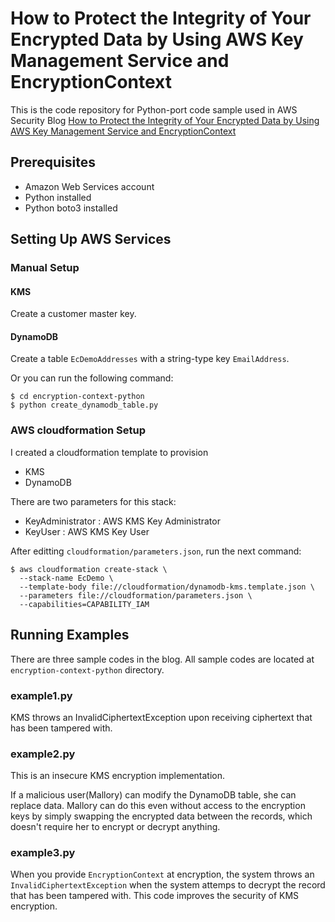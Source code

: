 # How to Protect the Integrity of Your Encrypted Data by Using AWS Key Management Service and EncryptionContext

This is the code repository for Python-port code sample used in AWS Security Blog [How to Protect the Integrity of Your Encrypted Data by Using AWS Key Management Service and EncryptionContext]

## Prerequisites 
  - Amazon Web Services account
  - Python installed
  - Python boto3 installed
 
## Setting Up AWS Services

### Manual Setup

#### KMS

Create a customer master key.

#### DynamoDB

Create a table `EcDemoAddresses` with a string-type key `EmailAddress`.

Or you can run the following command:

```
$ cd encryption-context-python
$ python create_dynamodb_table.py
```

### AWS cloudformation Setup

I created a cloudformation template to provision

* KMS
* DynamoDB

There are two parameters for this stack:

* KeyAdministrator : AWS KMS Key Administrator
* KeyUser : AWS KMS Key User

After editting `cloudformation/parameters.json`, run the next command:

```
$ aws cloudformation create-stack \
  --stack-name EcDemo \
  --template-body file://cloudformation/dynamodb-kms.template.json \
  --parameters file://cloudformation/parameters.json \
  --capabilities=CAPABILITY_IAM
```

## Running Examples

There are three sample codes in the blog.
All sample codes are located at `encryption-context-python` directory.

### example1.py

KMS throws an InvalidCiphertextException upon receiving ciphertext that has been tampered with.

### example2.py

This is an insecure KMS encryption implementation.

If a malicious user(Mallory) can modify the DynamoDB table, she can replace data. Mallory can do this even without access to the encryption keys by simply swapping the encrypted data between the records, which doesn't require her to encrypt or decrypt anything. 

### example3.py

When you provide `EncryptionContext` at encryption, the system throws an `InvalidCiphertextException` when the system attemps to decrypt the record that has been tampered with.
This code improves the security of KMS encryption.

[How to Protect the Integrity of Your Encrypted Data by Using AWS Key Management Service and EncryptionContext]: https://blogs.aws.amazon.com/security/post/Tx2LZ6WBJJANTNW/How-to-Protect-the-Integrity-of-Your-Encrypted-Data-by-Using-AWS-Key-Management

